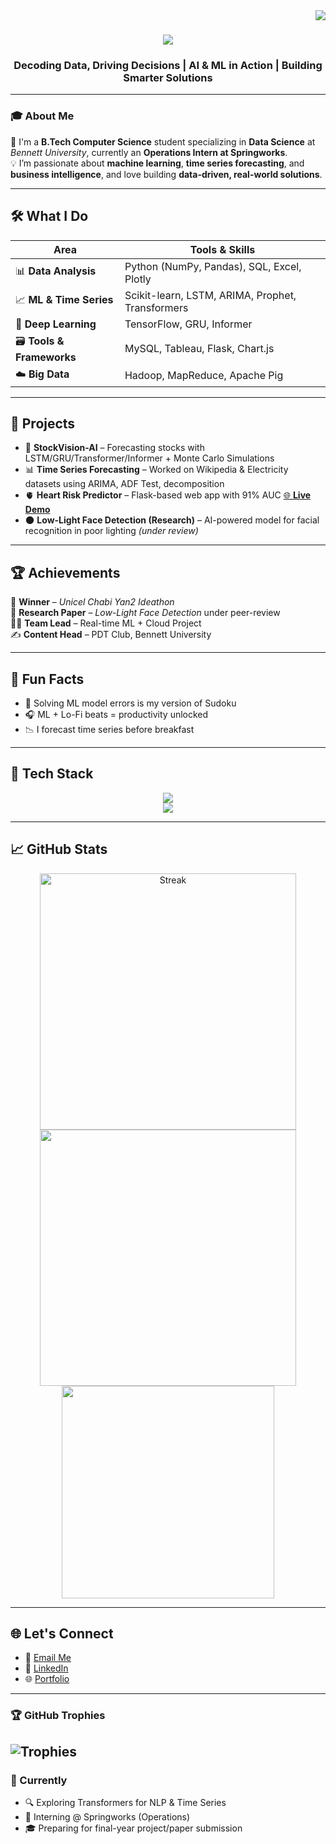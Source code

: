 <img align="right" src="https://visitor-badge.laobi.icu/badge?page_id=Divyanshi88.Divyanshi88" />

<h1 align="center">
  <img src="https://readme-typing-svg.herokuapp.com/?font=Righteous&size=35&duration=4000&color=9F2B68&center=true&vCenter=true&width=700&height=70&lines=Hey+There!+👋;I'm+Divyanshi+Sharma;Final+Year+CS+%2B+DS+Student;AI+%7C+ML+%7C+BI+Explorer;Turning+Data+into+Decisions!" />
</h1>

<h3 align="center">Decoding Data, Driving Decisions | AI & ML in Action | Building Smarter Solutions</h3>

---

### 🎓 About Me

🌟 I'm a **B.Tech Computer Science** student specializing in **Data Science** at *Bennett University*, currently an **Operations Intern at Springworks**.  
💡 I’m passionate about **machine learning**, **time series forecasting**, and **business intelligence**, and love building **data-driven, real-world solutions**.

---

## 🛠️ What I Do

| Area | Tools & Skills |
|------|----------------|
| 📊 **Data Analysis** | Python (NumPy, Pandas), SQL, Excel, Plotly |
| 📈 **ML & Time Series** | Scikit-learn, LSTM, ARIMA, Prophet, Transformers |
| 🧠 **Deep Learning** | TensorFlow, GRU, Informer |
| 🗃️ **Tools & Frameworks** | MySQL, Tableau, Flask, Chart.js |
| ☁️ **Big Data** | Hadoop, MapReduce, Apache Pig |

---

## 🚀 Projects

- 🔮 **StockVision-AI** – Forecasting stocks with LSTM/GRU/Transformer/Informer + Monte Carlo Simulations  
- 📊 **Time Series Forecasting** – Worked on Wikipedia & Electricity datasets using ARIMA, ADF Test, decomposition  
- 🫀 **Heart Risk Predictor** – Flask-based web app with 91% AUC [🌐 **Live Demo**](https://heart-risk-predictor-ilm6.onrender.com)  
- 🌑 **Low-Light Face Detection (Research)** – AI-powered model for facial recognition in poor lighting *(under review)*

---

## 🏆 Achievements

🏅 **Winner** – *Unicel Chabi Yan2 Ideathon*  
📄 **Research Paper** – *Low-Light Face Detection* under peer-review  
👩‍💼 **Team Lead** – Real-time ML + Cloud Project  
✍️ **Content Head** – PDT Club, Bennett University

---

## 🌟 Fun Facts

- 🧩 Solving ML model errors is my version of Sudoku  
- 🎧 ML + Lo-Fi beats = productivity unlocked  
- 📉 I forecast time series before breakfast  

---

## 🔧 Tech Stack

<div align="center">
  <img src="https://skillicons.dev/icons?i=python,cpp,java,sql,html,css,js" /><br>
  <img src="https://skillicons.dev/icons?i=react,nodejs,mongodb,mysql,git,github,vscode" />
</div>

---

## 📈 GitHub Stats

<div align="center">
  <img width="410" src="https://github-readme-streak-stats-salesp07.vercel.app/?user=Divyanshi88&count_private=true&theme=radical&border_radius=10" alt="Streak" />
  <img width="410" src="https://github-readme-stats.vercel.app/api?username=Divyanshi88&count_private=true&show_icons=true&theme=radical&rank_icon=github&border_radius=10" />
  <img width="340" src="https://github-readme-stats.vercel.app/api/top-langs/?username=Divyanshi88&hide=HTML&langs_count=8&layout=compact&theme=radical&border_radius=10" />
</div>

---

## 🌐 Let's Connect

- 📧 [Email Me](mailto:divyanshi122023@gmail.com)  
- 💼 [LinkedIn](https://www.linkedin.com/in/divyanshi-sharma-a71a4825a/)  
- 🌐 [Portfolio](https://divyanshi88.github.io/)

---

### 🏆 GitHub Trophies

![Trophies](https://github-profile-trophy.vercel.app/?username=Divyanshi88&theme=radical&column=7&margin-w=10&margin-h=10)
---

### 📌 Currently
- 🔍 Exploring Transformers for NLP & Time Series
- 💼 Interning @ Springworks (Operations)
- 🎓 Preparing for final-year project/paper submission

